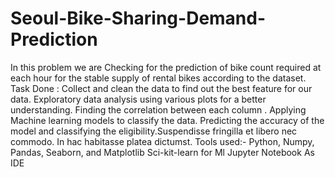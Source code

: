 # Seoul-Bike-Sharing-Demand-Prediction
In this problem we are Checking for the prediction of bike count required at each hour for the stable supply of rental bikes according to the dataset.
Task Done :
Collect and clean the data to find out the best feature for our data.
Exploratory data analysis using various plots for a better understanding.
Finding the correlation between each column .
 Applying Machine learning models to classify the data.
  Predicting the accuracy of the model and classifying the eligibility.Suspendisse fringilla et libero nec commodo. In hac habitasse platea dictumst.
  Tools used:-
  Python, Numpy, Pandas, Seaborn, and Matplotlib
  Sci-kit-learn for Ml
   Jupyter Notebook As IDE
